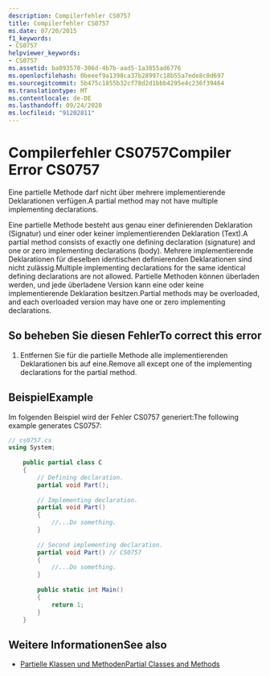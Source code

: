 ```yaml
---
description: Compilerfehler CS0757
title: Compilerfehler CS0757
ms.date: 07/20/2015
f1_keywords:
- CS0757
helpviewer_keywords:
- CS0757
ms.assetid: ba093570-306d-4b7b-aad5-1a3855ad6776
ms.openlocfilehash: 0beeef9a1398ca37b28997c18b55a7ede8c0d697
ms.sourcegitcommit: 5b475c1855b32cf78d2d1bbb4295e4c236f39464
ms.translationtype: MT
ms.contentlocale: de-DE
ms.lasthandoff: 09/24/2020
ms.locfileid: "91202811"
---
```

# <a name="compiler-error-cs0757"></a><span data-ttu-id="7f51b-103">Compilerfehler CS0757</span><span class="sxs-lookup"><span data-stu-id="7f51b-103">Compiler Error CS0757</span></span>

<span data-ttu-id="7f51b-104">Eine partielle Methode darf nicht über mehrere implementierende Deklarationen verfügen.</span><span class="sxs-lookup"><span data-stu-id="7f51b-104">A partial method may not have multiple implementing declarations.</span></span>  
  
 <span data-ttu-id="7f51b-105">Eine partielle Methode besteht aus genau einer definierenden Deklaration (Signatur) und einer oder keiner implementierenden Deklaration (Text).</span><span class="sxs-lookup"><span data-stu-id="7f51b-105">A partial method consists of exactly one defining declaration (signature) and one or zero implementing declarations (body).</span></span> <span data-ttu-id="7f51b-106">Mehrere implementierende Deklarationen für dieselben identischen definierenden Deklarationen sind nicht zulässig.</span><span class="sxs-lookup"><span data-stu-id="7f51b-106">Multiple implementing declarations for the same identical defining declarations are not allowed.</span></span> <span data-ttu-id="7f51b-107">Partielle Methoden können überladen werden, und jede überladene Version kann eine oder keine implementierende Deklaration besitzen.</span><span class="sxs-lookup"><span data-stu-id="7f51b-107">Partial methods may be overloaded, and each overloaded version may have one or zero implementing declarations.</span></span>  
  
## <a name="to-correct-this-error"></a><span data-ttu-id="7f51b-108">So beheben Sie diesen Fehler</span><span class="sxs-lookup"><span data-stu-id="7f51b-108">To correct this error</span></span>  
  
1. <span data-ttu-id="7f51b-109">Entfernen Sie für die partielle Methode alle implementierenden Deklarationen bis auf eine.</span><span class="sxs-lookup"><span data-stu-id="7f51b-109">Remove all except one of the implementing declarations for the partial method.</span></span>  
  
## <a name="example"></a><span data-ttu-id="7f51b-110">Beispiel</span><span class="sxs-lookup"><span data-stu-id="7f51b-110">Example</span></span>  

 <span data-ttu-id="7f51b-111">Im folgenden Beispiel wird der Fehler CS0757 generiert:</span><span class="sxs-lookup"><span data-stu-id="7f51b-111">The following example generates CS0757:</span></span>  
  
```csharp  
// cs0757.cs  
using System;  
  
    public partial class C  
    {  
        // Defining declaration.  
        partial void Part();  
  
        // Implementing declaration.  
        partial void Part()  
        {  
            //...Do something.  
        }  
  
        // Second implementing declaration.  
        partial void Part() // CS0757  
        {  
            //...Do something.  
        }  
  
        public static int Main()  
        {  
            return 1;  
        }  
    }  
```  
  
## <a name="see-also"></a><span data-ttu-id="7f51b-112">Weitere Informationen</span><span class="sxs-lookup"><span data-stu-id="7f51b-112">See also</span></span>

- [<span data-ttu-id="7f51b-113">Partielle Klassen und Methoden</span><span class="sxs-lookup"><span data-stu-id="7f51b-113">Partial Classes and Methods</span></span>](../programming-guide/classes-and-structs/partial-classes-and-methods.md)
